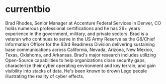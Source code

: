 # currentbio
Brad Rhodes, Senior Manager at Accenture Federal Services in Denver, CO holds numerous professional certifications and he has 26+ years experience in the government, military, and private sectors. Brad is a veteran who continues to serve in the US Army Reserve as the G6/Chief Information Officer for the 63rd Readiness Division delivering sustaining base communications across California, Nevada, Arizona, New Mexico, Texas, Oklahoma, and Arkansas. Brad's major research includes utilizing Open-Source capabilities to help organizations close security gaps, characterize their cyber operating environment and key terrain, and gain visibility into stacks of data. He's been known to drown Lego people illustrating the reality of cyber effects.
